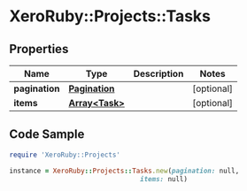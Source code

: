 # XeroRuby::Projects::Tasks

## Properties

Name | Type | Description | Notes
------------ | ------------- | ------------- | -------------
**pagination** | [**Pagination**](Pagination.md) |  | [optional] 
**items** | [**Array&lt;Task&gt;**](Task.md) |  | [optional] 

## Code Sample

```ruby
require 'XeroRuby::Projects'

instance = XeroRuby::Projects::Tasks.new(pagination: null,
                                 items: null)
```


